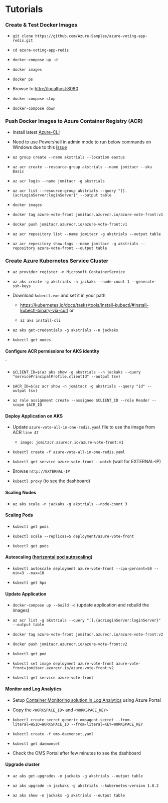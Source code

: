 # Tutorials

### Create & Test Docker Images

- `git clone https://github.com/Azure-Samples/azure-voting-app-redis.git`

- `cd azure-voting-app-redis`

- `docker-compose up -d`

- `docker images`

- `docker ps`

- Browse to [http://localhost:8080](http://localhost:8080)

- `docker-compose stop`

- `docker-compose down`

### Push Docker Images to Azure Container Registry (ACR)

- Install latest [Azure-CLI](https://docs.microsoft.com/en-us/cli/azure/install-azure-cli-windows?view=azure-cli-latest)

- Need to use Powershell in admin mode to run below commands on Windows due to this [issue](https://github.com/Azure/azure-cli/issues/4843)

- `az group create --name akstrials --location eastus`

- `az acr create --resource-group akstrials --name jomitacr --sku Basic`

- `az acr login --name jomitacr -g akstrials`

- `az acr list --resource-group akstrials --query "[].{acrLoginServer:loginServer}" --output table`

- `docker images`

- `docker tag azure-vote-front jomitacr.azurecr.io/azure-vote-front:v1`

- `docker push jomitacr.azurecr.io/azure-vote-front:v1`

- `az acr repository list --name jomitacr -g akstrials --output table`

- `az acr repository show-tags --name jomitacr -g akstrials --repository azure-vote-front --output table`


### Create Azure Kubernetes Service Cluster

- `az provider register -n Microsoft.ContainerService`

- `az aks create -g akstrials -n jackaks --node-count 1 --generate-ssh-keys`

- Download `kubectl.exe` and set it in your path

    - https://kubernetes.io/docs/tasks/tools/install-kubectl/#install-kubectl-binary-via-curl  or 

    - `az aks install-cli`

- `az aks get-credentials -g akstrials --n jackaks`

- `kubectl get nodes`

#### Configure ACR permissions for AKS identity
`
- `$CLIENT_ID=$(az aks show -g akstrials --n jackaks --query "servicePrincipalProfile.clientId" --output tsv)`

- `$ACR_ID=$(az acr show -n jomitacr -g akstrials --query "id" --output tsv)`

- `az role assignment create --assignee $CLIENT_ID --role Reader --scope $ACR_ID`


#### Deploy Application on AKS

- Update `azure-vote-all-in-one-redis.yaml` file to use the image from ACR `line 47`
    - `image: jomitacr.azurecr.io/azure-vote-front:v1`

- `kubectl create -f azure-vote-all-in-one-redis.yaml`

- `kubectl get service azure-vote-front --watch`   (wait for EXTERNAL-IP)

- Browse `http://EXTERNAL-IP`

- `kubectl proxy`  (to see the dashboard)

#### Scaling Nodes

- `az aks scale -n jackaks -g akstrials --node-count 3`

#### Scaling Pods

- `kubectl get pods`

- `kubectl scale --replicas=5 deployment/azure-vote-front`

- `kubectl get pods`

#### Autoscaling ([horizontal pod autoscaling](https://kubernetes.io/docs/tasks/run-application/horizontal-pod-autoscale/))

- `kubectl autoscale deployment azure-vote-front --cpu-percent=50 --min=3 --max=10`

- `kubectl get hpa`

#### Update Application

- `docker-compose up --build -d`  (update application and rebuild the images)

- `az acr list -g akstrials --query "[].{acrLoginServer:loginServer}" --output table`

- `docker tag azure-vote-front jomitacr.azurecr.io/azure-vote-front:v2`

- `docker push jomitacr.azurecr.io/azure-vote-front:v2`

- `kubectl get pod`

- `kubectl set image deployment azure-vote-front azure-vote-front=jomitacr.azurecr.io/azure-vote-front:v2`

- `kubectl get service azure-vote-front`

#### Monitor and Log Analytics

- Setup [Container Monitoring solution in Log Analytics](https://docs.microsoft.com/en-us/azure/log-analytics/log-analytics-containers) using Azure Portal

- Copy the `<WORKSPACE_ID>` and `<WORKSPACE_KEY>`

- `kubectl create secret generic omsagent-secret --from-literal=WSID=WORKSPACE_ID --from-literal=KEY=WORKSPACE_KEY`

- `kubectl create -f oms-daemonset.yaml`

- `kubectl get daemonset`

- Check the OMS Portal after few minutes to see the dashboard

#### Upgrade cluster

- `az aks get-upgrades -n jackaks -g akstrials --output table`

- `az aks upgrade -n jackaks -g akstrials --kubernetes-version 1.8.2`

- `az aks show -n jackaks -g akstrials --output table`
